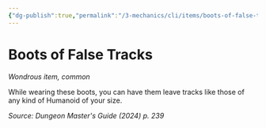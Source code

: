 ```yaml
---
{"dg-publish":true,"permalink":"/3-mechanics/cli/items/boots-of-false-tracks-xdmg/","tags":["ttrpg-cli/compendium/src/5e/xdmg","ttrpg-cli/item/rarity/common"],"noteIcon":""}
---
```


# Boots of False Tracks
*Wondrous item, common*  



While wearing these boots, you can have them leave tracks like those of any kind of Humanoid of your size.

*Source: Dungeon Master's Guide (2024) p. 239*